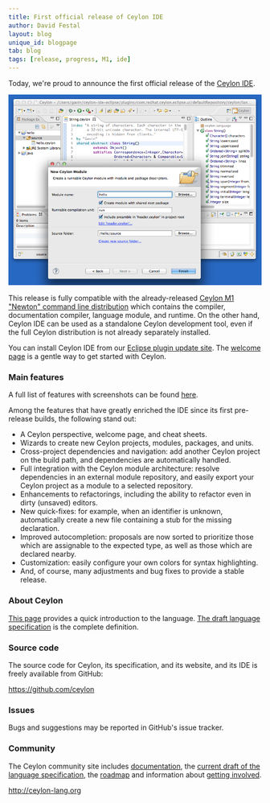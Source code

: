```yaml
---
title: First official release of Ceylon IDE
author: David Festal
layout: blog
unique_id: blogpage
tab: blog
tags: [release, progress, M1, ide]
---
```


[ide_install]: /documentation/ide/install?utm_source=blog&utm_medium=web&utm_content=ide_install&utm_campaign=IDE_1_0_M1release
[ide]: /documentation/ide?utm_source=blog&utm_medium=web&utm_content=ide&utm_campaign=IDE_1_0_M1release
[newton]: /blog/2011/12/20/ceylon-m1-newton?utm_source=blog&utm_medium=web&utm_content=blog&utm_campaign=IDE_1_0_M1release

Today, we're proud to announce the first official release of the [Ceylon IDE](/documentation/ide).

![teaser](/images/screenshots/teaser2.png)

This release is fully compatible with the already-released [Ceylon M1 "Newton" 
command line distribution][newton] which contains the compiler, documentation 
compiler, language module, and runtime. On the other hand, Ceylon IDE can be 
used as a standalone Ceylon development tool, even if the full Ceylon 
distribution is not already separately installed.

You can install Ceylon IDE from our [Eclipse plugin update site][ide_install].
The [welcome page](/documentation/ide/screenshots#welcome_page) is a gentle 
way to get started with Ceylon.


### Main features

A full list of features with screenshots can be found [here][ide].

Among the features that have greatly enriched the IDE since its first 
pre-release builds, the following stand out:

* A Ceylon perspective, welcome page, and cheat sheets.
* Wizards to create new Ceylon projects, modules, packages, and units.
* Cross-project dependencies and navigation: add another Ceylon project on 
  the build path, and dependencies are automatically handled.
* Full integration with the Ceylon module architecture: resolve dependencies
  in an external module repository, and easily export your Ceylon project 
  as a module to a selected repository.
* Enhancements to refactorings, including the ability to refactor even in 
  dirty (unsaved) editors.
* New quick-fixes: for example, when an identifier is unknown, automatically 
  create a new file containing a stub for the missing declaration.
* Improved autocompletion: proposals are now sorted to prioritize those
  which are assignable to the expected type, as well as those which are
  declared nearby.
* Customization: easily configure your own colors for syntax highlighting.
* And, of course, many adjustments and bug fixes to provide a stable release.


### About Ceylon

[This page](/documentation/introduction/?utm_source=blog&utm_medium=web&utm_content=introduction&utm_campaign=IDE_1_0_M1release) 
provides a quick introduction to the language. [The draft language specification](/documentation/spec)
is the complete definition.

### Source code

The source code for Ceylon, its specification, and its website, and its IDE is 
freely available from GitHub:

<https://github.com/ceylon>

### Issues

Bugs and suggestions may be reported in GitHub's issue tracker.

### Community

The Ceylon community site includes 
[documentation](/documentation?utm_source=blog&utm_medium=web&utm_content=documentation&utm_campaign=IDE_1_0_M1release), 
the [current draft of the language specification](/documentation/spec), 
the [roadmap](/documentation/roadmap?utm_source=blog&utm_medium=web&utm_content=roadmap&utm_campaign=IDE_1_0_M1release) 
and information about [getting involved](/code?utm_source=blog&utm_medium=web&utm_content=code&utm_campaign=IDE_1_0_M1release).

<http://ceylon-lang.org>
